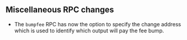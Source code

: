 Miscellaneous RPC changes
------------

- The `bumpfee` RPC has now the option to specify the change address
  which is used to identify which output will pay the fee bump.


